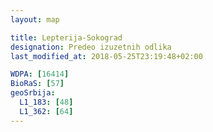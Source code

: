 ```yaml
---
layout: map

title: Lepterija-Sokograd
designation: Predeo izuzetnih odlika
last_modified_at: 2018-05-25T23:19:48+02:00

WDPA: [16414]
BioRaS: [57]
geoSrbija:
  L1_183: [48]
  L1_362: [64]
---
```

